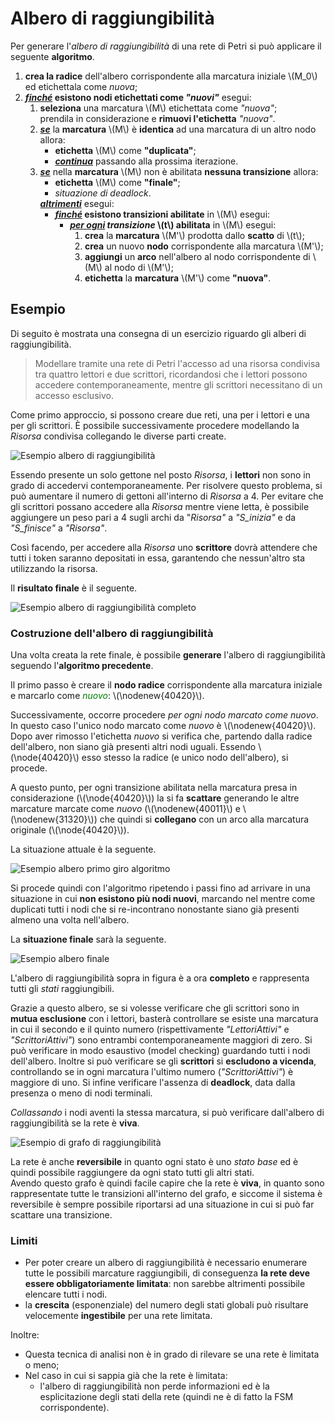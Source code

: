 <style>
  .algorithm p {
    margin-top: 0;
    margin-bottom: 0;
  }
</style>
<div style="display: none">
$$
\require{color}
\def\node#1{\fcolorbox{black}{white}{#1}}
\def\nodenew#1{\fcolorbox{lime}{white}{#1}}
$$
</div>

# Albero di raggiungibilità

Per generare l'_albero di raggiungibilità_ di una rete di Petri si può applicare il seguente **algoritmo**.

<ol class="algorithm">
  <li>

  **crea la radice** dell'albero corrispondente alla marcatura iniziale \\(M_0\\) ed etichettala come _nuova_;
  </li>
  <li>

  **_<u>finché</u>_ esistono nodi etichettati come _"nuovi"_** esegui:
  <ol>
  <li>

  **seleziona** una marcatura \\(M\\) etichettata come _"nuova"_; \
    prendila in considerazione e **rimuovi l'etichetta** _"nuova"_.
  </li>
  <li>

  ***<u>se</u>*** la **marcatura** \\(M\\) è **identica** ad una marcatura di un altro nodo allora:
  - **etichetta** \\(M\\) come **"duplicata"**;
  - ***<u>continua</u>*** passando alla prossima iterazione.
  </li>
  <li>

  ***<u>se</u>*** nella **marcatura** \\(M\\) non è abilitata **nessuna transizione** allora:
  <ul>
  <li>

  **etichetta** \\(M\\) come **"finale"**;
  </li>
  <li>

  _situazione di deadlock_.
  </li>
  </ul>

  ***<u>altrimenti</u>*** esegui:
  <ul>
  <li>

  ***<u>finché</u>* esistono transizioni abilitate** in \\(M\\) esegui:
  <ul>
  <li>

  ***<u>per ogni</u> transizione* \\(t\\) abilitata** in \\(M\\) esegui:
  <ol>
  <li>

  **crea** la **marcatura** \\(M'\\) prodotta dallo **scatto** di \\(t\\);
  </li>
  <li>

  **crea** un nuovo **nodo** corrispondente alla marcatura \\(M'\\);
  </li>
  <li>

  **aggiungi** un **arco** nell'albero al nodo corrispondente di \\(M\\) al nodo di \\(M'\\);
  </li>
  <li>

  **etichetta** la **marcatura** \\(M'\\) come **"nuova"**.
  </li>
  </ol>
  </li>
  </ul>
  </li>
  </ul>
  </li>
  </ol>
  </li>
</ol>

## Esempio

Di seguito è mostrata una consegna di un esercizio riguardo gli alberi di raggiungibilità.

> Modellare tramite una rete di Petri l'accesso ad una risorsa condivisa tra quattro lettori e due scrittori, ricordandosi che i lettori possono accedere contemporaneamente, mentre gli scrittori necessitano di un accesso esclusivo.

Come primo approccio, si possono creare due reti, una per i lettori e una per gli scrittori.
È possibile successivamente procedere modellando la _Risorsa_ condivisa collegando le diverse parti create.

![Esempio albero di raggiungibilità](/assets/15_esempio-1-albero-raggiungibilita.png)

Essendo presente un solo gettone nel posto _Risorsa_, i **lettori** non sono
in grado di accedervi contemporaneamente.
Per risolvere questo problema, si può aumentare il numero di gettoni all'interno di _Risorsa_ a 4.
Per evitare che gli scrittori possano accedere alla _Risorsa_ mentre viene letta, è possibile aggiungere un peso pari a 4 sugli archi da "_Risorsa"_ a _"S\_inizia"_ e da _"S\_finisce"_ a _"Risorsa"_.

Così facendo, per accedere alla _Risorsa_ uno **scrittore** dovrà attendere che tutti i token saranno depositati in essa, garantendo che nessun'altro sta utilizzando la risorsa.

Il **risultato finale** è il seguente.

![Esempio albero di raggiungibilità completo](/assets/15_esempio-1-albero-raggiungibilita-rete-completa.png)

### Costruzione dell'albero di raggiungibilità

Una volta creata la rete finale, è possibile **generare** l'albero di raggiungibilità seguendo l'**algoritmo precedente**.

Il primo passo è creare il **nodo radice** corrispondente alla marcatura iniziale e marcarlo come <span style="color: green"><i>nuovo</i></span>: \\(\nodenew{40420}\\).

Successivamente, occorre procedere _per ogni nodo marcato come nuovo_.
In questo caso l'unico nodo marcato come _nuovo_ è \\(\nodenew{40420}\\).
Dopo aver rimosso l'etichetta _nuovo_ si verifica che, partendo dalla radice dell'albero, non siano già presenti altri nodi uguali.
Essendo \\(\node{40420}\\) esso stesso la radice (e unico nodo dell'albero), si procede.

A questo punto, per ogni transizione abilitata nella marcatura presa in considerazione (\\(\node{40420}\\)) la si fa **scattare** generando le altre marcature marcate come _nuovo_ (\\(\nodenew{40011}\\) e \\(\nodenew{31320}\\)) che quindi si **collegano** con un arco alla marcatura originale (\\(\node{40420}\\)).

La situazione attuale è la seguente.

![Esempio albero primo giro algoritmo](/assets/15_esempio-1-albero-prima-giro-algoritmo.png)

Si procede quindi con l'algoritmo ripetendo i passi fino ad arrivare in una situazione in cui **non esistono più nodi nuovi**, marcando nel mentre come duplicati tutti i nodi che si re-incontrano nonostante siano già presenti almeno una volta nell'albero.

La **situazione finale** sarà la seguente.

![Esempio albero finale](/assets/15_esempio-1-albero-finale.png)

L'albero di raggiungibilità sopra in figura è a ora **completo** e rappresenta tutti gli _stati_ raggiungibili.

Grazie a questo albero, se si volesse verificare che gli scrittori sono in **mutua esclusione** con i lettori, basterà controllare se esiste una marcatura in cui il secondo e il quinto numero (rispettivamente _"LettoriAttivi"_ e _"ScrittoriAttivi"_) sono entrambi contemporaneamente maggiori di zero.
Si può verificare in modo esaustivo (model checking) guardando tutti i nodi dell'albero.
Inoltre si può verificare se gli **scrittori** si **escludono a vicenda**, controllando se in ogni marcatura l'ultimo numero (_"ScrittoriAttivi"_) è maggiore di uno.
Si infine verificare l'assenza di **deadlock**, data dalla presenza o meno di nodi terminali.

_Collassando_ i nodi aventi la stessa marcatura, si può verificare dall'albero di raggiungibilità se la rete è **viva**.

![Esempio di grafo di raggiungibilità](/assets/15_grafo-di-raggiungibilita.png)

La rete è anche **reversibile** in quanto ogni stato è uno _stato base_ ed è quindi possibile raggiungere da ogni stato tutti gli altri stati. \
Avendo questo grafo è quindi facile capire che la rete è **viva**, in quanto sono rappresentate tutte le transizioni all'interno del grafo, e siccome il sistema è reversibile è sempre possibile riportarsi ad una situazione in cui si può far scattare una transizione.

### Limiti

- Per poter creare un albero di raggiungibilità è necessario enumerare tutte le possibili marcature raggiungibili, di conseguenza **la rete deve essere obbligatoriamente limitata**: non sarebbe altrimenti possibile elencare tutti i nodi.
- la **crescita** (esponenziale) del numero degli stati globali può risultare velocemente **ingestibile** per una rete limitata.

Inoltre:

- Questa tecnica di analisi non è in grado di rilevare se una rete è limitata o meno;
- Nel caso in cui si sappia già che la rete è limitata:
  - l'albero di raggiungibilità non perde informazioni ed è la esplicitazione degli stati della rete (quindi ne è di fatto la FSM corrispondente).

